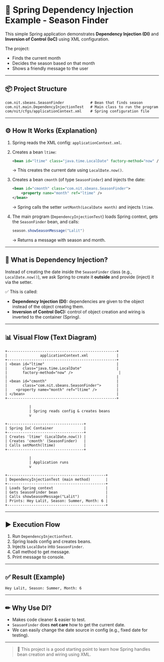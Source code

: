 # 🌱 Spring Dependency Injection Example - Season Finder

This simple Spring application demonstrates **Dependency Injection (DI)** and **Inversion of Control (IoC)** using XML configuration.

The project:
- Finds the current month
- Decides the season based on that month
- Shows a friendly message to the user

---

## 📦 **Project Structure**
```plaintext
com.nit.sbeans.SeasonFinder            # Bean that finds season
com.nit.main.DependencyInjectionTest   # Main class to run the program
com/nit/cfgs/applicationContext.xml    # Spring configuration file
````

---

## ⚙️ **How It Works (Explanation)**

1. Spring reads the XML config: `applicationContext.xml`.

2. Creates a bean `ltime`:

   ```xml
   <bean id="ltime" class="java.time.LocalDate" factory-method="now" />
   ```

   → This creates the current date using `LocalDate.now()`.

3. Creates a bean `cmonth` (of type `SeasonFinder`) and injects the date:

   ```xml
   <bean id="cmonth" class="com.nit.sbeans.SeasonFinder">
       <property name="month" ref="ltime" />
   </bean>
   ```

   → Spring calls the setter `setMonth(LocalDate month)` and injects `ltime`.

4. The main program (`DependencyInjectionTest`) loads Spring context, gets the `SeasonFinder` bean, and calls:

   ```java
   season.showSeasonMessage("Lalit")
   ```

   → Returns a message with season and month.

---

## 🧩 **What is Dependency Injection?**

Instead of creating the date inside the `SeasonFinder` class (e.g., `LocalDate.now()`),
we ask Spring to create it **outside** and provide (inject) it via the setter.

✅ This is called:

* **Dependency Injection (DI):** dependencies are given to the object instead of the object creating them.
* **Inversion of Control (IoC):** control of object creation and wiring is inverted to the container (Spring).

---

## 📊 **Visual Flow (Text Diagram)**

```plaintext
+--------------------------------------------------+
|               applicationContext.xml             |
+--------------------------------------------------+
| <bean id="ltime"                                 |
|       class="java.time.LocalDate"                |
|       factory-method="now" />                     |
|                                                  |
| <bean id="cmonth"                                |
|       class="com.nit.sbeans.SeasonFinder">       |
|    <property name="month" ref="ltime" />         |
| </bean>                                          |
+--------------------------------------------------+

           |
           | Spring reads config & creates beans
           v

+-----------------------------------+
| Spring IoC Container              |
+-----------------------------------+
| Creates 'ltime' (LocalDate.now()) |
| Creates 'cmonth' (SeasonFinder)   |
| Calls setMonth(ltime)             |
+-----------------------------------+

           |
           | Application runs
           v

+---------------------------------------------+
| DependencyInjectionTest (main method)       |
+---------------------------------------------+
| Loads Spring context                        |
| Gets SeasonFinder bean                      |
| Calls showSeasonMessage("Lalit")            |
| Prints: Hey Lalit, Season: Summer, Month: 6 |
+---------------------------------------------+
```

---

## ▶ **Execution Flow**

1. Run `DependencyInjectionTest`.
2. Spring loads config and creates beans.
3. Injects `LocalDate` into `SeasonFinder`.
4. Call method to get message.
5. Print message to console.

---

## ✅ **Result (Example)**

```plaintext
Hey Lalit, Season: Summer, Month: 6
```

---

## ✏ **Why Use DI?**

* Makes code cleaner & easier to test.
* `SeasonFinder` does **not care** how to get the current date.
* We can easily change the date source in config (e.g., fixed date for testing).

---

> 📌 This project is a good starting point to learn how Spring handles bean creation and wiring using XML.
